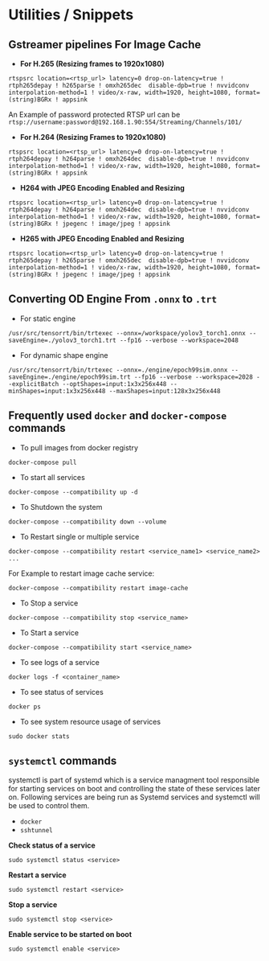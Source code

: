 # Utilities / Snippets

## Gstreamer pipelines For Image Cache

- **For H.265 (Resizing frames to 1920x1080)**
```
rtspsrc location=<rtsp_url> latency=0 drop-on-latency=true ! rtph265depay ! h265parse ! omxh265dec  disable-dpb=true ! nvvidconv interpolation-method=1 ! video/x-raw, width=1920, height=1080, format=(string)BGRx ! appsink
```
An Example of password protected RTSP url can be `rtsp://username:password@192.168.1.90:554/Streaming/Channels/101/`

- **For H.264 (Resizing Frames to 1920x1080)**
```
rtspsrc location=<rtsp_url> latency=0 drop-on-latency=true ! rtph264depay ! h264parse ! omxh264dec  disable-dpb=true ! nvvidconv interpolation-method=1 ! video/x-raw, width=1920, height=1080, format=(string)BGRx ! appsink
```

- **H264 with JPEG Encoding Enabled and Resizing**
```
rtspsrc location=<rtsp_url> latency=0 drop-on-latency=true ! rtph264depay ! h264parse ! omxh264dec  disable-dpb=true ! nvvidconv interpolation-method=1 ! video/x-raw, width=1920, height=1080, format=(string)BGRx ! jpegenc ! image/jpeg ! appsink
```
- **H265 with JPEG Encoding Enabled and Resizing**
```
rtspsrc location=<rtsp_url> latency=0 drop-on-latency=true ! rtph265depay ! h265parse ! omxh265dec  disable-dpb=true ! nvvidconv interpolation-method=1 ! video/x-raw, width=1920, height=1080, format=(string)BGRx ! jpegenc ! image/jpeg ! appsink
```

## Converting OD Engine From `.onnx` to `.trt`

- For static engine
```
/usr/src/tensorrt/bin/trtexec --onnx=/workspace/yolov3_torch1.onnx --saveEngine=./yolov3_torch1.trt --fp16 --verbose --workspace=2048
```

- For dynamic shape engine
```
/usr/src/tensorrt/bin/trtexec --onnx=./engine/epoch99sim.onnx --saveEngine=./engine/epoch99sim.trt --fp16 --verbose --workspace=2028 --explicitBatch --optShapes=input:1x3x256x448 --minShapes=input:1x3x256x448 --maxShapes=input:128x3x256x448
```

## Frequently used `docker` and `docker-compose` commands

- To pull images from docker registry
```
docker-compose pull
```
- To start all services
```
docker-compose --compatibility up -d
```
- To Shutdown the system
```
docker-compose --compatibility down --volume
```
- To Restart single or multiple service
```
docker-compose --compatibility restart <service_name1> <service_name2> ...
```
For Example to restart image cache service:
```
docker-compose --compatibility restart image-cache
```
- To Stop a service
```
docker-compose --compatibility stop <service_name>
```
- To Start a service
```
docker-compose --compatibility start <service_name> 
```
- To see logs of a service
```
docker logs -f <container_name>
```
- To see status of services
```
docker ps
```
- To see system resource usage of services
```
sudo docker stats
```

## `systemctl` commands

systemctl is part of systemd which is a service managment tool responsible for starting services on boot and controlling the state of these services later on.
Following services are being run as Systemd services and systemctl will be used to control them.

- `docker`
- `sshtunnel`

**Check status of a service**
```
sudo systemctl status <service>
```

**Restart a service**
```
sudo systemctl restart <service>
```

**Stop a service**
```
sudo systemctl stop <service>
```

**Enable service to be started on boot**
```
sudo systemctl enable <service>
```
